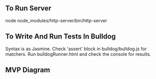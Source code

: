 
## To Run Server
node node_modules/http-server/bin/http-server

## To Write And Run Tests In Bulldog
Syntax is as Jasmine. Check 'assert' block in bulldog/bulldog.js for matchers. Run bulldogRunner.html and check the console for results.

## MVP Diagram
